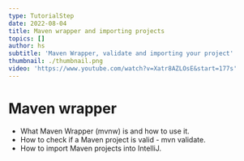 ```yaml
---
type: TutorialStep
date: 2022-08-04
title: Maven wrapper and importing projects
topics: []
author: hs
subtitle: 'Maven Wrapper, validate and importing your project'
thumbnail: ./thumbnail.png
video: 'https://www.youtube.com/watch?v=Xatr8AZLOsE&start=177s'
---
```


# Maven wrapper

* What Maven Wrapper (mvnw) is and how to use it.
* How to check if a Maven project is valid - mvn validate.
* How to import Maven projects into IntelliJ.
